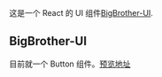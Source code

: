 这是一个 React 的 UI 组件[BigBrother-UI](https://github.com/Rookie-FE/bigbrother-ui).

## BigBrother-UI

目前就一个 Button 组件。[预览地址](https://rookie-fe.github.io/bigbrother-ui)
